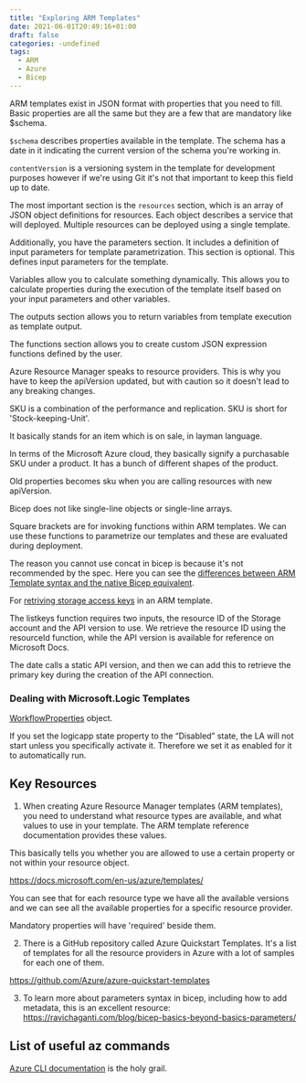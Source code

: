 ```yaml
---
title: "Exploring ARM Templates"
date: 2021-06-01T20:49:16+01:00
draft: false
categories: -undefined
tags:
  - ARM
  - Azure
  - Bicep
---
```


ARM templates exist in JSON format with properties that you need to fill. Basic properties are all the same but they are a few that are mandatory like $schema.

`$schema` describes properties available in the template. The schema has a date in it indicating the current version of the schema you're working in.

`contentVersion` is a versioning system in the template for development purposes however if we're using Git it's not that important to keep this field up to date.

The most important section is the `resources` section, which is an array of JSON object definitions for resources. Each object describes a service that will deployed. Multiple resources can be deployed using a single template.

Additionally, you have the parameters section. It includes a definition of input parameters for template parametrization. This section is optional. This defines input parameters for the template.

Variables allow you to calculate something dynamically. This allows you to calculate properties during the execution of the template itself based on your input parameters and other variables.

The outputs section allows you to return variables from template execution as template output.

The functions section allows you to create custom JSON expression functions defined by the user. 

Azure Resource Manager speaks to resource providers. This is why you have to keep the apiVersion updated, but with caution so it doesn't lead to any breaking changes.

SKU is a combination of the performance and replication. SKU is short for 'Stock-keeping-Unit'.

It basically stands for an item which is on sale, in layman language. 

In terms of the Microsoft Azure cloud, they basically signify a purchasable SKU under a product. It has a bunch of different shapes of the product. 

Old properties becomes sku when you are calling resources with new apiVersion. 

Bicep does not like single-line objects or single-line arrays. 

Square brackets are for invoking functions within ARM templates. We can use these functions to parametrize our templates and these are evaluated during deployment.

The reason you cannot use concat in bicep is because it's not recommended by the spec. Here you can see the [differences between ARM Template syntax and the native Bicep equivalent](https://github.com/Azure/bicep/blob/main/docs/arm2bicep.md).

For [retriving storage access keys](https://blog.eldert.net/retrieve-azure-storage-access-keys-in-arm-template/) in an ARM template.

The listkeys function requires two inputs, the resource ID of the Storage account and the API version to use. We retrieve the resource ID using the resourceId function, while the API version is available for reference on Microsoft Docs.

The date calls a static API version, and then we can add this to retrieve the primary key during the creation of the API connection. 

### Dealing with Microsoft.Logic Templates

[WorkflowProperties](https://docs.microsoft.com/en-us/azure/templates/microsoft.logic/2019-05-01/workflows?tabs=json#workflowproperties-object) object.

If you set the logicapp state property to the “Disabled” state, the LA will not start unless you specifically activate it. Therefore we set it as enabled for it to automatically run.




## Key Resources

1. When creating Azure Resource Manager templates (ARM templates), you need to understand what resource types are available, and what values to use in your template. The ARM template reference documentation provides these values.

This basically tells you whether you are allowed to use a certain property or not within your resource object.

https://docs.microsoft.com/en-us/azure/templates/

You can see that for each resource type we have all the available versions and we can see all the available properties for a specific resource provider.

Mandatory properties will have 'required' beside them.

2. There is a GitHub repository called Azure Quickstart Templates. It's a list of templates for all the resource providers in Azure with a lot of samples for each one of them.

https://github.com/Azure/azure-quickstart-templates

3. To learn more about parameters syntax in bicep, including how to add metadata, this is an excellent resource: https://ravichaganti.com/blog/bicep-basics-beyond-basics-parameters/


## List of useful az commands

[Azure CLI documentation](https://docs.microsoft.com/en-us/cli/azure/) is the holy grail.